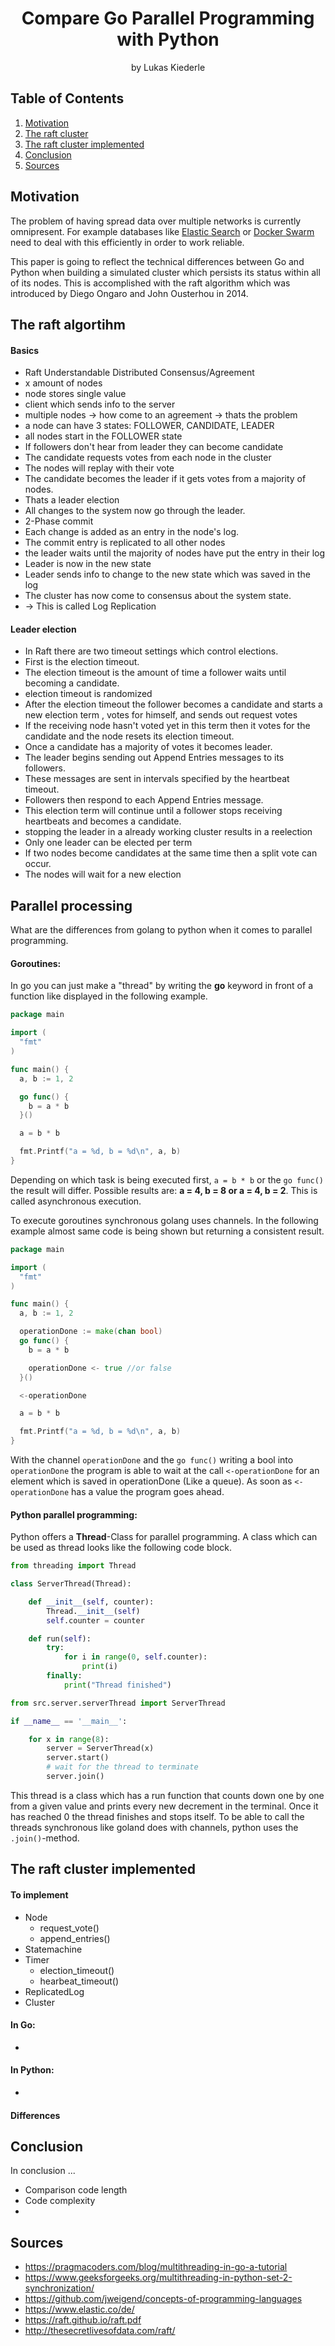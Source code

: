<h1 align="center">Compare Go Parallel Programming with Python</h1>
<p align="center">by Lukas Kiederle</p>

## Table of Contents

1. [Motivation](#motivation)
2. [The raft cluster](#the-raft-cluster)
3. [The raft cluster implemented](#the-raft-cluster-implemented)
3. [Conclusion](#conclusion)
3. [Sources](#sources)

## Motivation
The problem of having spread data over multiple networks is currently
omnipresent. For example databases like [Elastic Search](https://www.elastic.co/de/) or 
[Docker Swarm](https://docs.docker.com/engine/swarm/) need to deal with this efficiently in order to work reliable.

This paper is going to reflect the technical differences between
Go and Python when building a simulated cluster which persists its status
 within all of its nodes. This is accomplished with the raft algorithm which was
 introduced by Diego Ongaro and John Ousterhou in 2014.


## The raft algortihm

#### Basics
* Raft Understandable Distributed Consensus/Agreement
* x amount of nodes
* node stores single value
* client which sends info to the server
* multiple nodes -> how come to an agreement -> thats the problem 
* a node can have 3 states: FOLLOWER, CANDIDATE, LEADER
* all nodes start in the FOLLOWER state
* If followers don't hear from leader they can become candidate
* The candidate requests votes from each node in the cluster
* The nodes will replay with their vote
* The candidate becomes the leader if it gets votes from a majority of nodes.
* Thats a leader election
* All changes to the system now go through the leader.
* 2-Phase commit
* Each change is added as an entry in the node's log.
* The commit entry is replicated to all other nodes
* the leader waits until the majority of nodes have put the entry in their log
* Leader is now in the new state
* Leader sends info to change to the new state which was saved in the log
* The cluster has now come to consensus about the system state.
* -> This is called Log Replication

#### Leader election
* In Raft there are two timeout settings which control elections.
* First is the election timeout.
* The election timeout is the amount of time a follower waits until becoming a candidate.
* election timeout is randomized
* After the election timeout the follower becomes a candidate and starts a new election term
, votes for himself, and sends out request votes
* If the receiving node hasn't voted yet in this term then it votes for the candidate
and the node resets its election timeout.
* Once a candidate has a majority of votes it becomes leader.
* The leader begins sending out Append Entries messages to its followers.
* These messages are sent in intervals specified by the heartbeat timeout.
* Followers then respond to each Append Entries message.
* This election term will continue until a follower stops receiving heartbeats and becomes a candidate.
* stopping the leader in a already working cluster results in a reelection
* Only one leader can be elected per term
* If two nodes become candidates at the same time then a split vote can occur.
* The nodes will wait for a new election

## Parallel processing
What are the differences from golang to python when it comes to
parallel programming.

#### Goroutines:
In go you can just make a "thread" by writing the **go** keyword
in front of a function like displayed in the following example.

``` go
package main

import (
  "fmt"
)

func main() {
  a, b := 1, 2

  go func() {
    b = a * b
  }()

  a = b * b

  fmt.Printf("a = %d, b = %d\n", a, b)
}
```
Depending on which task is being executed first, `a = b * b` or
the `go func()` the result will differ. Possible results are: 
**a = 4, b = 8 or a = 4, b = 2**.
This is called asynchronous execution.

To execute goroutines synchronous golang uses channels.
In the following example almost same code is being shown but returning 
a consistent result.

```go
package main

import (
  "fmt"
)

func main() {
  a, b := 1, 2

  operationDone := make(chan bool)
  go func() {
    b = a * b

    operationDone <- true //or false
  }()

  <-operationDone

  a = b * b

  fmt.Printf("a = %d, b = %d\n", a, b)
}
```
With the channel `operationDone` and the `go func()` writing a bool
into `operationDone` the program is able to wait at the call
`<-operationDone` for an element which is saved in operationDone
(Like a queue).
As soon as `<-operationDone` has a value the program goes ahead.

#### Python parallel programming:
Python offers a **Thread**-Class for parallel programming.
A class which can be used as thread looks like the following code block.

```python
from threading import Thread

class ServerThread(Thread):

    def __init__(self, counter):
        Thread.__init__(self)
        self.counter = counter

    def run(self):
        try:
            for i in range(0, self.counter):
                print(i)
        finally:
            print("Thread finished")
```
```python
from src.server.serverThread import ServerThread

if __name__ == '__main__':

    for x in range(8):
        server = ServerThread(x)
        server.start()
        # wait for the thread to terminate
        server.join()
```
This thread is a class which has a run function that counts down
one by one from a given value and prints every new
decrement in the terminal. Once it has reached 0 the thread
finishes and stops itself. To be able to call the threads synchronous
like goland does with channels, python uses the `.join()`-method.

## The raft cluster implemented

#### To implement
* Node
    * request_vote()
    * append_entries()
* Statemachine
* Timer
    * election_timeout()
    * hearbeat_timeout()
* ReplicatedLog
* Cluster

#### In Go:
* 

#### In Python:
*

#### Differences

## Conclusion
In conclusion ...

* Comparison code length
* Code complexity
* 

## Sources
* https://pragmacoders.com/blog/multithreading-in-go-a-tutorial
* https://www.geeksforgeeks.org/multithreading-in-python-set-2-synchronization/
* https://github.com/jweigend/concepts-of-programming-languages
* https://www.elastic.co/de/
* https://raft.github.io/raft.pdf
* http://thesecretlivesofdata.com/raft/